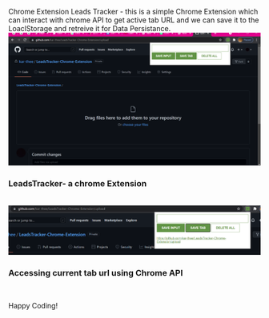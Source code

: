 Chrome Extension
Leads Tracker - this is a simple Chrome Extension which can interact with chrome API to get active tab URL and we can save it to the LoaclStorage and retreive it for Data Persistance.
<br/>
<img src="https://github.com/kar-thee/LeadsTracker-Chrome-Extension/blob/master/screenshots/leadsTracker.png" alt="extension" width="550px" title="LeadsTracker- a chrome Extension">
<h3>LeadsTracker- a chrome Extension</h3>
<br/>
<img src="https://github.com/kar-thee/LeadsTracker-Chrome-Extension/blob/master/screenshots/Demo.png" alt="demo4extension" width="550px" title="accessing current tab url using Chrome API">
<h3>Accessing current tab url using Chrome API</h3>
<br/>

Happy Coding!
